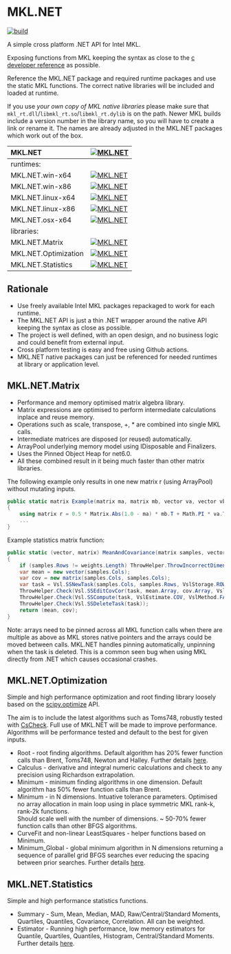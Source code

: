 # MKL.NET
[![build](https://github.com/AnthonyLloyd/MKL.NET/workflows/CI/badge.svg?branch=master)](https://github.com/AnthonyLloyd/MKL.NET/actions)

A simple cross platform .NET API for Intel MKL.

Exposing functions from MKL keeping the syntax as close to the
[c developer reference](https://www.intel.com/content/www/us/en/develop/documentation/onemkl-developer-reference-c/top.html) as possible.

Reference the MKL.NET package and required runtime packages and use the static MKL functions.
The correct native libraries will be included and loaded at runtime.

If you use _your own copy of MKL native libraries_ please make sure that `mkl_rt.dll`/`libmkl_rt.so`/`libmkl_rt.dylib` is on the path. Newer MKL builds include a version number in the library name, so you will have to create a link or rename it. The names are already adjusted in the MKL.NET packages which work out of the box.

| MKL.NET | [![MKL.NET](https://buildstats.info/nuget/MKL.NET?includePreReleases=true)](https://www.nuget.org/packages/MKL.NET) |
| :--- | :--- |
| runtimes: | |
| MKL.NET.win-x64 | [![MKL.NET](https://buildstats.info/nuget/MKL.NET.win-x64?includePreReleases=true)](https://www.nuget.org/packages/MKL.NET.win-x64) |
| MKL.NET.win-x86 | [![MKL.NET](https://buildstats.info/nuget/MKL.NET.win-x86?includePreReleases=true)](https://www.nuget.org/packages/MKL.NET.win-x86) |
| MKL.NET.linux-x64 | [![MKL.NET](https://buildstats.info/nuget/MKL.NET.linux-x64?includePreReleases=true)](https://www.nuget.org/packages/MKL.NET.linux-x64) |
| MKL.NET.linux-x86 | [![MKL.NET](https://buildstats.info/nuget/MKL.NET.linux-x86?includePreReleases=true)](https://www.nuget.org/packages/MKL.NET.linux-x86) |
| MKL.NET.osx-x64 | [![MKL.NET](https://buildstats.info/nuget/MKL.NET.osx-x64?includePreReleases=true)](https://www.nuget.org/packages/MKL.NET.osx-x64) |
| libraries: | |
| MKL.NET.Matrix | [![MKL.NET](https://buildstats.info/nuget/MKL.NET.Matrix?includePreReleases=true)](https://www.nuget.org/packages/MKL.NET.Matrix) |
| MKL.NET.Optimization  | [![MKL.NET](https://buildstats.info/nuget/MKL.NET.Optimization?includePreReleases=true)](https://www.nuget.org/packages/MKL.NET.Optimization) |
| MKL.NET.Statistics | [![MKL.NET](https://buildstats.info/nuget/MKL.NET.Statistics?includePreReleases=true)](https://www.nuget.org/packages/MKL.NET.Statistics) |

## Rationale

- Use freely available Intel MKL packages repackaged to work for each runtime.
- The MKL.NET API is just a thin .NET wrapper around the native API keeping the syntax as close as possible.
- The project is well defined, with an open design, and no business logic and could benefit from external input.
- Cross platform testing is easy and free using Github actions.
- MKL.NET native packages can just be referenced for needed runtimes at library or application level.

## MKL.NET.Matrix

- Performance and memory optimised matrix algebra library.
- Matrix expressions are optimised to perform intermediate calculations inplace and reuse memory.
- Operations such as scale, transpose, +, * are combined into single MKL calls.
- Intermediate matrices are disposed (or reused) automatically.
- ArrayPool underlying memory model using IDisposable and Finalizers.
- Uses the Pinned Object Heap for net6.0.
- All these combined result in it being much faster than other matrix libraries.

The following example only results in one new matrix r (using ArrayPool) without mutating inputs.
```csharp
public static matrix Example(matrix ma, matrix mb, vector va, vector vb)
{
    using matrix r = 0.5 * Matrix.Abs(1.0 - ma) * mb.T + Math.PI * va.T * Vector.Sin(vb);
    ...
}
```

Example statistics matrix function:
```csharp
public static (vector, matrix) MeanAndCovariance(matrix samples, vector weights)
{
    if (samples.Rows != weights.Length) ThrowHelper.ThrowIncorrectDimensionsForOperation();
    var mean = new vector(samples.Cols);
    var cov = new matrix(samples.Cols, samples.Cols);
    var task = Vsl.SSNewTask(samples.Cols, samples.Rows, VslStorage.ROWS, samples.Array, weights.Array);
    ThrowHelper.Check(Vsl.SSEditCovCor(task, mean.Array, cov.Array, VslFormat.FULL, null, VslFormat.FULL));
    ThrowHelper.Check(Vsl.SSCompute(task, VslEstimate.COV, VslMethod.FAST));
    ThrowHelper.Check(Vsl.SSDeleteTask(task));
    return (mean, cov);
}
```

Note: arrays need to be pinned across all MKL function calls when there are multiple as above as MKL stores native pointers and the arrays could be moved between calls.
MKL.NET handles pinning automatically, unpinning when the task is deleted.
This is a common seen bug when using MKL directly from .NET which causes occasional crashes.

## MKL.NET.Optimization

Simple and high performance optimization and root finding library loosely based on the [scipy.optimize](https://docs.scipy.org/doc/scipy/reference/optimize.html) API.

The aim is to include the latest algorithms such as Toms748, robustly tested with [CsCheck](https://github.com/AnthonyLloyd/CsCheck).
Full use of MKL.NET will be made to improve performance. Algorithms will be performance tested and default to the best for given inputs.

- Root - root finding algorithms. Default algorithm has 20% fewer function calls than Brent, Toms748, Newton and Halley. Further details [here](https://anthonylloyd.github.io/blog/2021/06/03/Root-finding).  
- Calculus - derivative and integral numeric calculations and check to any precision using Richardson extrapolation.  
- Minimum - minimum finding algorithms in one dimension. Default algorithm has 50% fewer function calls than Brent.  
- Minimum - in N dimensions. Intuative tolerance parameters. Optimised no array allocation in main loop using in place symmetric MKL rank-k, rank-2k functions.  
            Should scale well with the number of dimensions. ~ 50-70% fewer function calls than other BFGS algorithms.  
- CurveFit and non-linear LeastSquares - helper functions based on Minimum.  
- Minimum_Global - global minimum algorithm in N dimensions returning a sequence of parallel grid BFGS searches ever reducing the spacing between prior searches. Further details [here](https://anthonylloyd.github.io/blog/2022/03/08/minimum-global). 

## MKL.NET.Statistics

Simple and high performance statistics functions.

- Summary - Sum, Mean, Median, MAD, Raw/Central/Standard Moments, Quartiles, Quantiles, Covariance, Correlation. All can be weighted.  
- Estimator - Running high performance, low memory estimators for Quantile, Quartiles, Quantiles, Histogram, Central/Standard Moments. Further details [here](https://anthonylloyd.github.io/blog/2021/11/01/statistic-estimators).  
